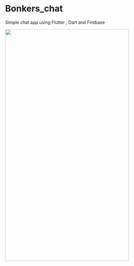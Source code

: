 # Bonkers_chat
 Simple chat app using Flutter , Dart and Firebase


   
<a href="url"><img src="https://github.com/Yogesh-333/Flutter-Projects/blob/master/destini-challenge-starting/Finaloutput.gif" align="left" height="750" width="400" ></a>


